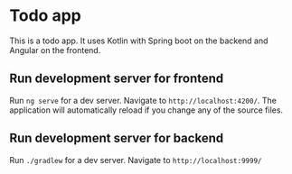 # Todo app

This is a todo app. It uses Kotlin with Spring boot on the backend and Angular on the frontend.

## Run development server for frontend

Run `ng serve` for a dev server. Navigate to `http://localhost:4200/`. The application will automatically reload if you change any of the source files.

## Run development server for backend

Run `./gradlew` for a dev server. Navigate to `http://localhost:9999/`